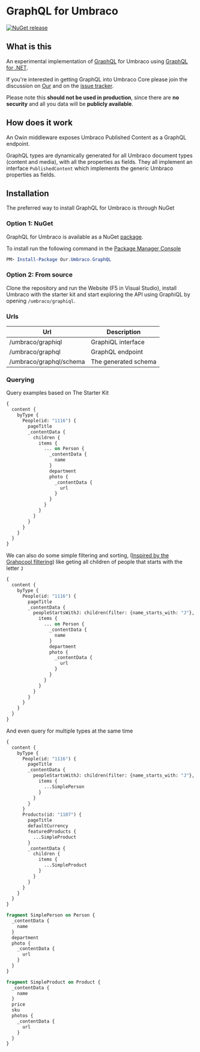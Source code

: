 # GraphQL for Umbraco
[![NuGet release](https://img.shields.io/nuget/v/Our.Umbraco.GraphQL.svg)](https://www.nuget.org/packages/Our.Umbraco.GraphQL)

## What is this
An experimental implementation of [GraphQL](https://graphql.org) for Umbraco using [GraphQL for .NET](https://github.com/graphql-dotnet/graphql-dotnet).

If you're interested in getting GraphQL into Umbraco Core please join the discussion on [Our](https://our.umbraco.org/forum/extending-umbraco-and-using-the-api/92236-getting-graphql-into-umbraco) and on the [issue tracker](http://issues.umbraco.org/issue/U4-11389).

Please note this **should not be used in production**, since there are **no security** and all you data will be **publicly available**.

## How does it work
An Owin middleware exposes Umbraco Published Content as a GraphQL endpoint.

GraphQL types are dynamically generated for all Umbraco document types (content and media), with all the properties as fields. They all implement an interface `PublishedContent` which implements the generic Umbraco properties as fields.

## Installation

The preferred way to install GraphQL for Umbraco is through NuGet

### Option 1: NuGet

GraphQL for Umbraco is available as a NuGet [package](https://www.nuget.org/packages/Our.Umbraco.GraphQL).

To install run the following command in the [Package Manager Console](https://docs.nuget.org/docs/start-here/using-the-package-manager-console)

```powershell
PM> Install-Package Our.Umbraco.GraphQL
```

### Option 2: From source
Clone the repository and run the Website (F5 in Visual Studio), install Umbraco with the starter kit and start exploring the API using GraphiQL by opening `/umbraco/graphiql`.

### Urls
| Url | Description |
| --- | ----------- |
| /umbraco/graphiql | GraphiQL interface |
| /umbraco/graphql | GraphQL endpoint |
| /umbraco/graphql/schema | The generated schema |

### Querying
Query examples based on The Starter Kit
```graphql
{
  content {
    byType {
      People(id: "1116") {
        pageTitle
        _contentData {
          children {
            items {
              ... on Person {
                _contentData {
                  name
                }
                department
                photo {
                  _contentData {
                    url
                  }
                }
              }
            }
          }
        }
      }
    }
  }
}

```

We can also do some simple filtering and sorting, ([Inspired by the Grahpcool filtering](https://www.graph.cool/docs/reference/graphql-api/query-api-nia9nushae#query-arguments)) like geting all children of people that starts with the letter `J`
```graphql
{
  content {
    byType {
      People(id: "1116") {
        pageTitle
        _contentData {
          peopleStartsWithJ: children(filter: {name_starts_with: "J"}, orderBy: name_ASC) {
            items {
              ... on Person {
                _contentData {
                  name
                }
                department
                photo {
                  _contentData {
                    url
                  }
                }
              }
            }
          }
        }
      }
    }
  }
}

```

And even query for multiple types at the same time
```graphql
{
  content {
    byType {
      People(id: "1116") {
        pageTitle
        _contentData {
          peopleStartsWithJ: children(filter: {name_starts_with: "J"}, orderBy: name_ASC) {
            items {
              ...SimplePerson
            }
          }
        }
      }
      Products(id: "1107") {
        pageTitle
        defaultCurrency
        featuredProducts {
          ...SimpleProduct
        }
        _contentData {
          children {
            items {
              ...SimpleProduct
            }
          }
        }
      }
    }
  }
}

fragment SimplePerson on Person {
  _contentData {
    name
  }
  department
  photo {
    _contentData {
      url
    }
  }
}

fragment SimpleProduct on Product {
  _contentData {
    name
  }
  price
  sku
  photos {
    _contentData {
      url
    }
  }
}
```
